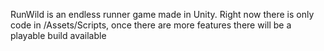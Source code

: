 RunWild is an endless runner game made in Unity. Right now there is only code in /Assets/Scripts, once there are more features there will be a playable build available
